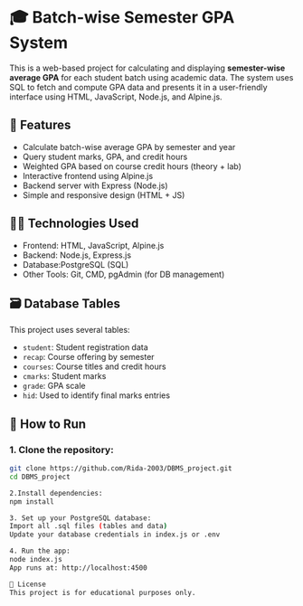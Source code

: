 # 🎓 Batch-wise Semester GPA System

This is a web-based project for calculating and displaying **semester-wise average GPA** for each student batch using academic data. The system uses SQL to fetch and compute GPA data and presents it in a user-friendly interface using HTML, JavaScript, Node.js, and Alpine.js.



## 📌 Features

- Calculate batch-wise average GPA by semester and year
- Query student marks, GPA, and credit hours
- Weighted GPA based on course credit hours (theory + lab)
- Interactive frontend using Alpine.js
- Backend server with Express (Node.js)
- Simple and responsive design (HTML + JS)



## 🧑‍💻 Technologies Used

- Frontend: HTML, JavaScript, Alpine.js  
- Backend: Node.js, Express.js  
- Database:PostgreSQL (SQL)  
- Other Tools: Git, CMD, pgAdmin (for DB management)



## 🗃️ Database Tables

This project uses several tables:
- `student`: Student registration data
- `recap`: Course offering by semester
- `courses`: Course titles and credit hours
- `cmarks`: Student marks
- `grade`: GPA scale
- `hid`: Used to identify final marks entries

## 🚀 How to Run

### 1. Clone the repository:
```bash
git clone https://github.com/Rida-2003/DBMS_project.git
cd DBMS_project

2.Install dependencies:
npm install

3. Set up your PostgreSQL database:
Import all .sql files (tables and data)
Update your database credentials in index.js or .env

4. Run the app:
node index.js
App runs at: http://localhost:4500

📃 License
This project is for educational purposes only.








